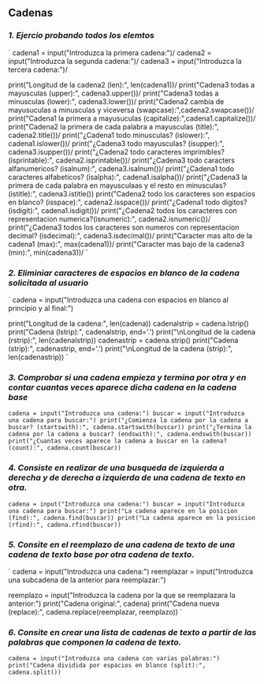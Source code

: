 ## **Cadenas**

### *1. Ejercio probando todos los elemtos*

`
cadena1 = input("Introduzca la primera cadena:")/
cadena2 = input("Introduzca la segunda cadena:")/
cadena3 = input("Introduzca la tercera cadena:")/

print("Longitud de la cadena2 (len):", len(cadena1))/
print("Cadena3 todas a mayusculas (upper):", cadena3.upper())/
print("Cadena3 todas a minusculas (lower):", cadena3.lower())/
print("Cadena2 cambia de mayusuculas a minusculas y viceversa (swapcase):",cadena2.swapcase())/
print("Cadena1 la primera a mayusuculas (capitalize):",cadena1.capitalize())/
print("Cadena2 la primera de cada palabra a mayusculas (title):", cadena2.title())/
print("¿Cadena1 todo minusculas? (islower):", cadena1.islower())/
print("¿Cadena3 todo mayusculas? (isupper):", cadena3.isupper())/
print("¿Cadena2 todo caracteres imprimibles? (isprintable):", cadena2.isprintable())/
print("¿Cadena3 todo caracters alfanumericos? (isalnum):", cadena3.isalnum())/
print("¿Cadena1 todo caracteres alfabeticos? (isalpha):", cadena1.isalpha())/
print("¿Cadena3 la primera de cada palabra en mayusculaas y el resto en minusculas? (istitle):", cadena3.istitle())
print("Cadena2 todo los caracteres son espacios en blanco? (isspace):", cadena2.isspace())/
print("¿Cadena1 todo digitos? (isdigit):", cadena1.isdigit())/
print("¿Cadena2 todos los caracteres con representacion numerica?(isnumeric):", cadena2.isnumeric())/
print("¿Cadena3 todos los caracteres son numeros con representacion decimal? (isdecimal):", cadena3.isdecimal())/
print("Caracter mas alto de la cadena1 (max):", max(cadena1))/
print("Caracter mas bajo de la cadena3 (min):", min(cadena3))/
`

### *2. Eliminiar caracteres de espacios en blanco de la cadena solicitada al usuario*

`
cadena = input("Introduzca una cadena con espacios en blanco al principio y al final:")

print("Longitud de la cadena:", len(cadena))
cadenalstrip = cadena.lstrip()
print("Cadena (lstrip):", cadenalstrip, end='.')
print("\nLongitud de la cadena (rstrip):", len(cadenalstrip))
cadenastrip = cadena.strip()
print("Cadena (strip):", cadenastrip, end='.')
print("\nLongitud de la cadena (strip):", len(cadenastrip))
`

### *3. Comprobar si una cadena empieza y termina por otra y en contar cuantas veces aparece dicha cadena en la cadena base*

`
cadena = input("Introduzca una cadena:")
buscar = input("Introduzca una cadena para buscar:")
print("¿Comienza la cadena por la cadena a buscar? (startswith):", cadena.startswith(buscar))
print("¿Termina la cadena por la cadena a buscar? (endswith):", cadena.endswith(buscar))
print("¿Cuantas veces aparece la cadena a buscar en la cadena? (count):", cadena.count(buscar))
`

### *4. Consiste en realizar de una busqueda de izquierda a derecha y de derecha a izquierda de una cadena de texto en otra.*

`
cadena = input("Introduzca una cadena:")
buscar = input("Introduzca una cadena para buscar:")
print("La cadena aparece en la posicion (find):", cadena.find(buscar))
print("La cadena aparece en la posicion (rfind):", cadena.rfind(buscar))
`

### *5. Consite en el reemplazo de una cadena de texto de una cadena de texto base por otra cadena de texto.*

`
cadena = input("Introduzca una cadena:")
reemplazar = input("Introduzca una subcadena de la anterior para reemplazar:")

reemplazo = input("Introduzca la cadena por la que se reemplazara la anterior:")
print("Cadena original:", cadena)
print("Cadena nueva (replace):", cadena.replace(reemplazar, reemplazo))
`

### *6. Consite en crear una lista de cadenas de texto a partir de las palabras que componen la cadena de texto.*

`
cadena = input("Introduzca una cadena con varias palabras:")
print("Cadena dividida por espacios en blanco (split):", cadena.split())
`